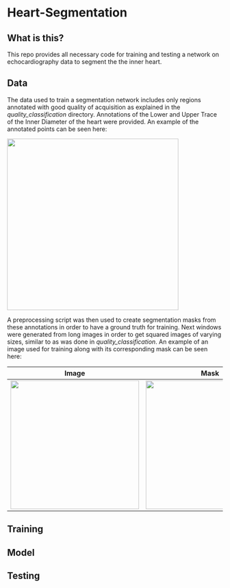 # Heart-Segmentation
## What is this?
This repo provides all necessary code for training and testing a network on echocardiography data to segment the the inner heart.

## Data

The data used to train a segmentation network includes only regions annotated with good quality of acquisition as explained in the _quality_classification_ directory. Annotations of the Lower and Upper Trace of the Inner Diameter of the heart were provided. An example of the annotated points can be seen here:

<img src="https://github.com/HelmholtzAI-Consultants-Munich/Automatic-Heart-Features-Estimation-from-Transthoracic-M-mode-Echocardiography/blob/master/images/annotation_example.png" width="400">
<!---
![image](https://github.com/HelmholtzAI-Consultants-Munich/Automatic-Heart-Features-Estimation-from-Transthoracic-M-mode-Echocardiography/blob/master/images/annotation_example.png)--->

A preprocessing script was then used to create segmentation masks from these annotations in order to have a ground truth for training. Next windows were generated from long images in order to get squared images of varying sizes, similar to as was done in _quality_classification_. An example of an image used for training along with its corresponding mask can be seen here:
<!---
![image](https://github.com/HelmholtzAI-Consultants-Munich/Automatic-Heart-Features-Estimation-from-Transthoracic-M-mode-Echocardiography/blob/master/images/TS_Short_9_good_1_nwin2.png)--->
<!---
![image](https://github.com/HelmholtzAI-Consultants-Munich/Automatic-Heart-Features-Estimation-from-Transthoracic-M-mode-Echocardiography/blob/master/images/TS_Short_9_good_1_nwin2_m.png)--->

Image         |  Mask
:-------------------------:|:-------------------------:
<img src="https://github.com/HelmholtzAI-Consultants-Munich/Automatic-Heart-Features-Estimation-from-Transthoracic-M-mode-Echocardiography/blob/master/images/TS_Short_9_good_1_nwin2.png" width="300">  |  <img src="https://github.com/HelmholtzAI-Consultants-Munich/Automatic-Heart-Features-Estimation-from-Transthoracic-M-mode-Echocardiography/blob/master/images/TS_Short_9_good_1_nwin2_m.png" width="300">


## Training

## Model

## Testing

